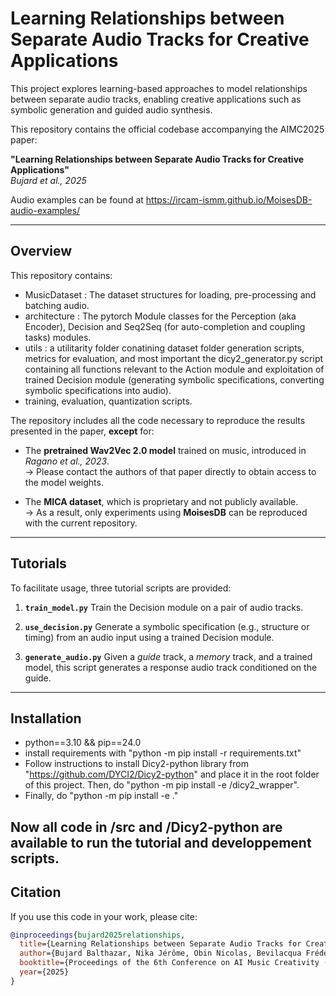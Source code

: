 # Learning Relationships between Separate Audio Tracks for Creative Applications

This project explores learning-based approaches to model relationships between separate audio tracks, enabling creative applications such as symbolic generation and guided audio synthesis.

This repository contains the official codebase accompanying the AIMC2025 paper:

**"Learning Relationships between Separate Audio Tracks for Creative Applications"**  
*Bujard et al., 2025*

Audio examples can be found at https://ircam-ismm.github.io/MoisesDB-audio-examples/

---

## Overview

This repository contains:
- MusicDataset : The dataset structures for loading, pre-processing and batching audio.
- architecture : The pytorch Module classes for the Perception (aka Encoder), Decision and Seq2Seq (for auto-completion and coupling tasks) modules.
- utils : a utilitarity folder conatining dataset folder generation scripts, metrics for evaluation, and most important the dicy2_generator.py script containing all functions relevant to the Action module and exploitation of trained Decision module (generating symbolic specifications, converting symbolic specifications into audio).
- training, evaluation, quantization scripts.

The repository includes all the code necessary to reproduce the results presented in the paper, **except** for:

- The **pretrained Wav2Vec 2.0 model** trained on music, introduced in *Ragano et al., 2023*.  
  → Please contact the authors of that paper directly to obtain access to the model weights.

- The **MICA dataset**, which is proprietary and not publicly available.  
  → As a result, only experiments using **MoisesDB** can be reproduced with the current repository.

---

## Tutorials

To facilitate usage, three tutorial scripts are provided:

1. **`train_model.py`**
   Train the Decision module on a pair of audio tracks.

2. **`use_decision.py`**
   Generate a symbolic specification (e.g., structure or timing) from an audio input using a trained Decision module.

3. **`generate_audio.py`**
   Given a *guide* track, a *memory* track, and a trained model, this script generates a response audio track conditioned on the guide.

---
## Installation
- python==3.10 && pip==24.0
- install requirements with "python -m pip install -r requirements.txt"
- Follow instructions to install Dicy2-python library from "https://github.com/DYCI2/Dicy2-python" and place it in the root folder of this project. Then, do "python -m pip install -e /dicy2_wrapper".
- Finally, do "python -m pip install -e ."

Now all code in /src and /Dicy2-python are available to run the tutorial and developpement scripts.
---

## Citation

If you use this code in your work, please cite:

```bibtex
@inproceedings{bujard2025relationships,
  title={Learning Relationships between Separate Audio Tracks for Creative Applications},
  author={Bujard Balthazar, Nika Jérôme, Obin Nicolas, Bevilacqua Frédéric},
  booktitle={Proceedings of the 6th Conference on AI Music Creativity (AIMC 2025)},
  year={2025}
}
